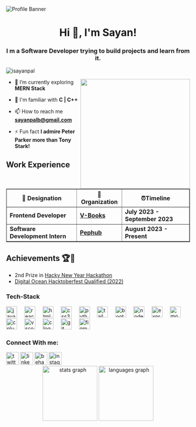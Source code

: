 ![Profile Banner](https://user-images.githubusercontent.com/102523492/221378234-df75c25f-4333-4c6e-8ad6-195dc53a7ae7.png)

<h1 align="center">Hi 👋, I'm Sayan!</h1>
<h3 align="center"> I m a Software Developer trying to build projects and learn from it. </h3>
<p align="left"> <img src="https://komarev.com/ghpvc/?username=isayanpal&label=Profile%20views&color=0e75b6&style=flat" alt="isayanpal" /> </p>

<img align="right"  height="300" src="https://media.baamboozle.com/uploads/images/1114175/1675088036_149691_gif-url.gif"  />


- 🌱 I’m currently exploring **MERN Stack**

- 💬 I'm familiar with **C | C++**

- 📫 How to reach me **sayanpalb@gmail.com**

- ⚡ Fun fact **I admire Peter Parker more than Tony Stark!**


## Work Experience
<table border="1">
        <tr>
            <th>💼 Designation</th>
            <th>🏢Organization</th>
            <th>⏰Timeline </th>
        </tr>
        <tr>
            <td><b>Frontend Developer</b></td>
            <td><a href="https://www.linkedin.com/company/v-books/?originalSubdomain=in"><b>V-Books</b></a></td>
            <td><b>July 2023 - September 2023</b></td>
        </tr>
        <tr>
            <td><b>Software Development Intern</b></td>
            <td><a href="https://www.pephub.tech/"><b>Pephub</b></a></td>
            <td><b>August 2023 - Present</b></td>
        </tr>
    </table>


## Achievements 🏆🎉
- 2nd Prize in <a href="https://devpost.com/software/my-listed-habits-mlh">Hacky New Year Hackathon</a>
- <a href="https://www.linkedin.com/posts/sayan-snigdha-pal_hacktoberfest2022-hacktoberfest-swags-activity-7031565461225947136-XUbn?utm_source=share&utm_medium=member_desktop">Digital Ocean Hacktoberfest Qualified (2022)</a>



### Tech-Stack

<div align="left">
  <img src="https://cdn.jsdelivr.net/gh/devicons/devicon/icons/javascript/javascript-original.svg" height="30" alt="javascript logo"  />
  <img width="12" />
  <img src="https://cdn.jsdelivr.net/gh/devicons/devicon/icons/react/react-original.svg" height="30" alt="react logo"  />
  <img width="12" />
  <img src="https://cdn.jsdelivr.net/gh/devicons/devicon/icons/html5/html5-original.svg" height="30" alt="html5 logo"  />
  <img width="12" />
  <img src="https://cdn.jsdelivr.net/gh/devicons/devicon/icons/css3/css3-original.svg" height="30" alt="css3 logo"  />
  <img width="12" />
  <img src="https://cdn.jsdelivr.net/gh/devicons/devicon/icons/python/python-original.svg" height="30" alt="python logo"  />
  <img width="12" />
  <img src="https://cdn.jsdelivr.net/gh/devicons/devicon/icons/tailwindcss/tailwindcss-original-wordmark.svg" height="30" alt="tailwindcss logo"  />
  <img width="12" />
  <img src="https://cdn.jsdelivr.net/gh/devicons/devicon/icons/bootstrap/bootstrap-original.svg" height="30" alt="bootstrap logo"  />
  <img width="12" />
  <img src="https://cdn.jsdelivr.net/gh/devicons/devicon/icons/nodejs/nodejs-original.svg" height="30" alt="nodejs logo"  />
  <img width="12" />
  <img src="https://cdn.jsdelivr.net/gh/devicons/devicon/icons/express/express-original.svg" height="30" alt="express logo"  />
  <img width="12" />
  <img src="https://cdn.jsdelivr.net/gh/devicons/devicon/icons/mongodb/mongodb-original.svg" height="30" alt="mongodb logo"  />
  <img width="12" />
  <img src="https://cdn.jsdelivr.net/gh/devicons/devicon/icons/cplusplus/cplusplus-original.svg" height="30" alt="cplusplus logo"  />
  <img width="12" />
  <img src="https://cdn.jsdelivr.net/gh/devicons/devicon/icons/vscode/vscode-original.svg" height="30" alt="vscode logo"  />
  <img width="12" />
  <img src="https://cdn.jsdelivr.net/gh/devicons/devicon/icons/c/c-original.svg" height="30" alt="c logo"  />
  <img width="12" />
  <img src="https://cdn.jsdelivr.net/gh/devicons/devicon/icons/git/git-original.svg" height="30" alt="git logo"  />
  <img width="12" />
  <img src="https://cdn.jsdelivr.net/gh/devicons/devicon/icons/figma/figma-original.svg" height="30" alt="figma logo"  />
</div>

### Connect With me:

<div align="left">
  <a href="https://twitter.com/sayanstwt" target="blank"><img src="https://img.shields.io/static/v1?message=Twitter&logo=twitter&label=&color=1DA1F2&logoColor=white&labelColor=&style=for-the-badge" height="35" alt="twitter logo"  /></a>
  <a href="https://linkedin.com/in/sayan-snigdha-pal-bbb3a3238" target="blank"><img src="https://img.shields.io/static/v1?message=LinkedIn&logo=linkedin&label=&color=0077B5&logoColor=white&labelColor=&style=for-the-badge" height="35" alt="linkedin logo"  /></a>
  <a href="https://www.behance.net/sayanpal8" target="blank"><img src="https://img.shields.io/static/v1?message=Behance&logo=behance&label=&color=1769ff&logoColor=white&labelColor=&style=for-the-badge" height="35" alt="behance logo"  /></a>
  <a href="https://instagram.com/justtt.sayan" target="blank"><img src="https://img.shields.io/static/v1?message=Instagram&logo=instagram&label=&color=E4405F&logoColor=white&labelColor=&style=for-the-badge" height="35" alt="instagram logo"  /></a>
</div>


<div align="center">
  <img src="https://github-readme-stats.vercel.app/api?username=isayanpal&hide_title=false&hide_rank=false&show_icons=true&include_all_commits=true&count_private=true&disable_animations=false&theme=dracula&locale=en&hide_border=false&order=1" height="150" alt="stats graph"  />
  <img src="https://github-readme-stats.vercel.app/api/top-langs?username=isayanpal&locale=en&hide_title=false&layout=compact&card_width=320&langs_count=5&theme=dracula&hide_border=false&order=2" height="150" alt="languages graph"  />
</div>


   
   


